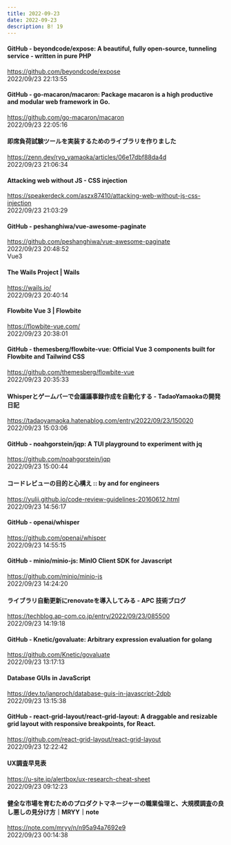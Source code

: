 ```yaml
---
title: 2022-09-23
date: 2022-09-23
description: B! 19
---
```


#### GitHub - beyondcode/expose: A beautiful, fully open-source, tunneling service - written in pure PHP
https://github.com/beyondcode/expose<br>
2022/09/23 22:13:55<br>


#### GitHub - go-macaron/macaron: Package macaron is a high productive and modular web framework in Go.
https://github.com/go-macaron/macaron<br>
2022/09/23 22:05:16<br>


#### 即席負荷試験ツールを実装するためのライブラリを作りました
https://zenn.dev/ryo_yamaoka/articles/06e17dbf88da4d<br>
2022/09/23 21:06:34<br>


#### Attacking web without JS - CSS injection
https://speakerdeck.com/aszx87410/attacking-web-without-js-css-injection<br>
2022/09/23 21:03:29<br>


#### GitHub - peshanghiwa/vue-awesome-paginate
https://github.com/peshanghiwa/vue-awesome-paginate<br>
2022/09/23 20:48:52<br>
Vue3


#### The Wails Project | Wails
https://wails.io/<br>
2022/09/23 20:40:14<br>


#### Flowbite Vue 3 | Flowbite
https://flowbite-vue.com/<br>
2022/09/23 20:38:01<br>


#### GitHub - themesberg/flowbite-vue: Official Vue 3 components built for Flowbite and Tailwind CSS
https://github.com/themesberg/flowbite-vue<br>
2022/09/23 20:35:33<br>


#### Whisperとゲームバーで会議議事録作成を自動化する - TadaoYamaokaの開発日記
https://tadaoyamaoka.hatenablog.com/entry/2022/09/23/150020<br>
2022/09/23 15:03:06<br>


#### GitHub - noahgorstein/jqp: A TUI playground to experiment with jq
https://github.com/noahgorstein/jqp<br>
2022/09/23 15:00:44<br>


#### コードレビューの目的と心構え :: by and for engineers
https://yulii.github.io/code-review-guidelines-20160612.html<br>
2022/09/23 14:56:17<br>


#### GitHub - openai/whisper
https://github.com/openai/whisper<br>
2022/09/23 14:55:15<br>


#### GitHub - minio/minio-js: MinIO Client SDK for Javascript
https://github.com/minio/minio-js<br>
2022/09/23 14:24:20<br>


#### ライブラリ自動更新にrenovateを導入してみる - APC 技術ブログ
https://techblog.ap-com.co.jp/entry/2022/09/23/085500<br>
2022/09/23 14:19:18<br>


#### GitHub - Knetic/govaluate: Arbitrary expression evaluation for golang
https://github.com/Knetic/govaluate<br>
2022/09/23 13:17:13<br>


#### Database GUIs in JavaScript
https://dev.to/janproch/database-guis-in-javascript-2dpb<br>
2022/09/23 13:15:38<br>


#### GitHub - react-grid-layout/react-grid-layout: A draggable and resizable grid layout with responsive breakpoints, for React.
https://github.com/react-grid-layout/react-grid-layout<br>
2022/09/23 12:22:42<br>


#### UX調査早見表
https://u-site.jp/alertbox/ux-research-cheat-sheet<br>
2022/09/23 09:12:23<br>


#### 健全な市場を育むためのプロダクトマネージャーの職業倫理と、大規模調査の良し悪しの見分け方｜MRYY｜note
https://note.com/mryy/n/n95a94a7692e9<br>
2022/09/23 00:14:38<br>



